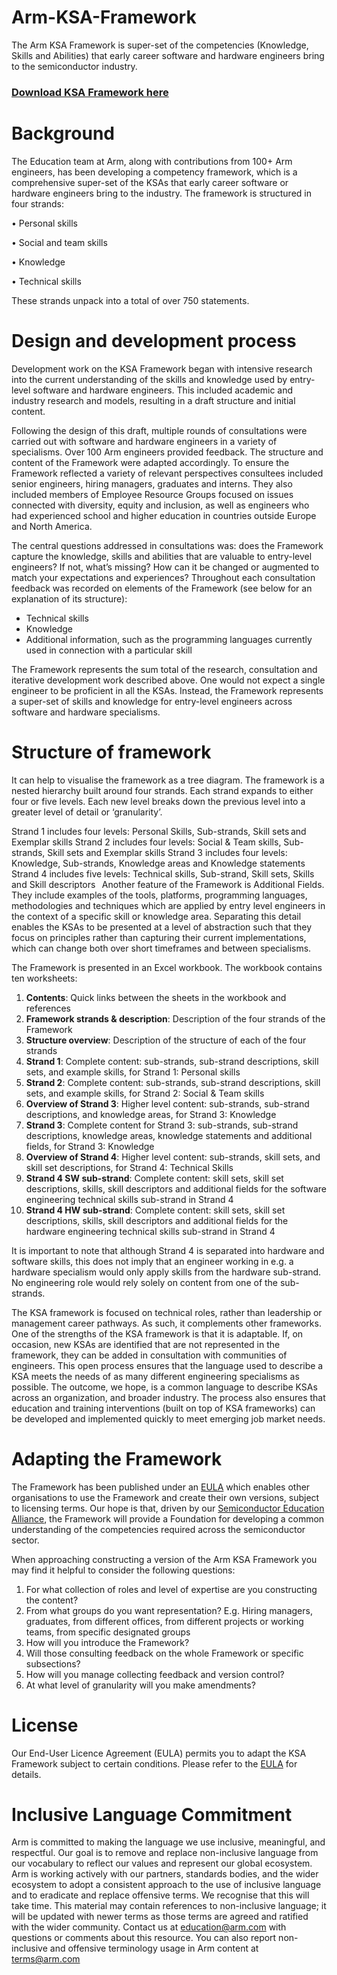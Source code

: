 # Arm-KSA-Framework

The Arm KSA Framework is super-set of the competencies (Knowledge, Skills and Abilities) that early career software and hardware engineers bring to the semiconductor industry.

### [Download KSA Framework here](https://github.com/arm-university/Arm-KSA-Framework/raw/main/Arm%20KSA%20Framework%20v1.xlsx)

# Background

The Education team at Arm, along with contributions from 100+ Arm engineers, has been developing a competency framework, which is a comprehensive super-set of the KSAs that early career software or hardware engineers bring to the industry. The framework is structured in four strands:

•	Personal skills

•	Social and team skills

•	Knowledge

•	Technical skills
 
These strands unpack into a total of over 750 statements.

# Design and development process 

Development work on the KSA Framework began with intensive research into the current understanding of the skills and knowledge used by entry-level software and hardware engineers. This included academic and industry research and models, resulting in a draft structure and initial content. 

Following the design of this draft, multiple rounds of consultations were carried out with software and hardware engineers in a variety of specialisms. Over 100 Arm engineers provided feedback. The structure and content of the Framework were adapted accordingly. To ensure the Framework reflected a variety of relevant perspectives consultees included senior engineers, hiring managers, graduates and interns. They also included members of Employee Resource Groups focused on issues connected with diversity, equity and inclusion, as well as engineers who had experienced school and higher education in countries outside Europe and North America.

The central questions addressed in consultations was: does the Framework capture the knowledge, skills and abilities that are valuable to entry-level engineers? If not, what’s missing? How can it be changed or augmented to match your expectations and experiences? Throughout each consultation feedback was recorded on elements of the Framework (see below for an explanation of its structure):
-	Technical skills
-	Knowledge
-	Additional information, such as the programming languages currently used in connection with a particular skill

The Framework represents the sum total of the research, consultation and iterative development work described above. One would not expect a single engineer to be proficient in all the KSAs. Instead, the Framework represents a super-set of skills and knowledge for entry-level engineers across software and hardware specialisms. 

# Structure of framework

It can help to visualise the framework as a tree diagram. The framework is a nested hierarchy built around four strands. Each strand expands to either four or five levels. Each new level breaks down the previous level into a greater level of detail or ‘granularity’. 
 
Strand 1 includes four levels: Personal Skills, Sub-strands, Skill sets and Exemplar skills 
Strand 2 includes four levels: Social & Team skills, Sub-strands, Skill sets and Exemplar skills
Strand 3 includes four levels: Knowledge, Sub-strands, Knowledge areas and Knowledge statements
Strand 4 includes five levels: Technical skills, Sub-strand, Skill sets, Skills and Skill descriptors
  
Another feature of the Framework is Additional Fields. They include examples of the tools, platforms, programming languages, methodologies and techniques which are applied by entry level engineers in the context of a specific skill or knowledge area. Separating this detail enables the KSAs to be presented at a level of abstraction such that they focus on principles rather than capturing their current implementations, which can change both over short timeframes and between specialisms.

The Framework is presented in an Excel workbook. The workbook contains ten worksheets:

1. **Contents**:	Quick links between the sheets in the workbook and references
2. **Framework strands & description**:	Description of the four strands of the Framework
3. **Structure overview**:	Description of the structure of each of the four strands
3. **Strand 1**:	Complete content: sub-strands, sub-strand descriptions, skill sets, and example skills, for Strand 1: Personal skills
4. **Strand 2**:	Complete content: sub-strands, sub-strand descriptions, skill sets, and example skills, for Strand 2: Social & Team skills
5. **Overview of Strand 3**:	Higher level content: sub-strands, sub-strand descriptions, and knowledge areas, for Strand 3: Knowledge
6. **Strand 3**:	Complete content for Strand 3: sub-strands, sub-strand descriptions, knowledge areas, knowledge statements and additional fields, for Strand 3: Knowledge
7. **Overview of Strand 4**:	Higher level content: sub-strands, skill sets, and skill set descriptions, for Strand 4: Technical Skills
8. **Strand 4 SW sub-strand**:	Complete content: skill sets, skill set descriptions, skills, skill descriptors and additional fields for the software engineering technical skills sub-strand in Strand 4
9. **Strand 4 HW sub-strand**:	Complete content: skill sets, skill set descriptions, skills, skill descriptors and additional fields for the hardware engineering technical skills sub-strand in Strand 4

It is important to note that although Strand 4 is separated into hardware and software skills, this does not imply that an engineer working in e.g. a hardware specialism would only apply skills from the hardware sub-strand. No engineering role would rely solely on content from one of the sub-strands.

The KSA framework is focused on technical roles, rather than leadership or management career pathways. As such, it complements other frameworks. One of the strengths of the KSA framework is that it is adaptable. If, on occasion, new KSAs are identified that are not represented in the framework, they can be added in consultation with communities of engineers. This open process ensures that the language used to describe a KSA meets the needs of as many different engineering specialisms as possible. The outcome, we hope, is a common language to describe KSAs across an organization, and broader industry. The process also ensures that education and training interventions (built on top of KSA frameworks) can be developed and implemented quickly to meet emerging job market needs.

# Adapting the Framework

The Framework has been published under an [EULA](https://github.com/arm-university/Arm-KSA-Framework/blob/main/LICENSE.md) which enables other organisations to use the Framework and create their own versions, subject to licensing terms. Our hope is that, driven by our [Semiconductor Education Alliance](https://community.arm.com/semiconductor-education-alliance-hub), the Framework will provide a Foundation for developing a common understanding of the competencies required across the semiconductor sector.

When approaching constructing a version of the Arm KSA Framework you may find it helpful to consider the following questions:

1.	For what collection of roles and level of expertise are you constructing the content?
2.	From what groups do you want representation? E.g. Hiring managers, graduates, from different offices, from different projects or working teams, from specific designated groups
3.	How will you introduce the Framework? 
4.	Will those consulting feedback on the whole Framework or specific subsections?
5.	How will you manage collecting feedback and version control?
6.	At what level of granularity will you make amendments? 
 

# License

Our End-User Licence Agreement (EULA) permits you to adapt the KSA Framework subject to certain conditions. Please refer to the [EULA](https://github.com/arm-university/Arm-KSA-Framework/blob/main/LICENSE.md) for details.

# Inclusive Language Commitment

Arm is committed to making the language we use inclusive, meaningful, and respectful. Our goal is to remove and replace non-inclusive language from our vocabulary to reflect our values and represent our global ecosystem.
Arm is working actively with our partners, standards bodies, and the wider ecosystem to adopt a consistent approach to the use of inclusive language and to eradicate and replace offensive terms. We recognise that this will take time. This material may contain references to non-inclusive language; it will be updated with newer terms as those terms are agreed and ratified with the wider community.
Contact us at education@arm.com with questions or comments about this resource. You can also report non-inclusive and offensive terminology usage in Arm content at terms@arm.com 

